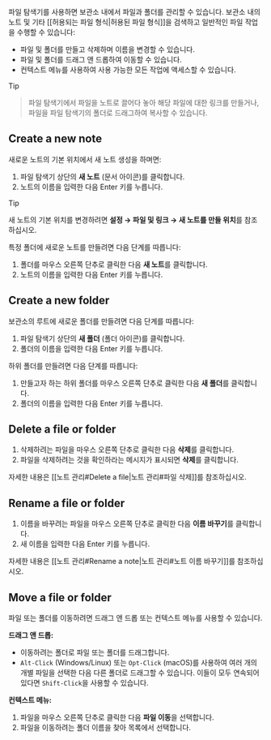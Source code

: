 파일 탐색기를 사용하면 보관소 내에서 파일과 폴더를 관리할 수 있습니다. 보관소 내의 노트 및 기타 [[허용되는 파일 형식|허용된 파일 형식]]을 검색하고 일반적인 파일 작업을 수행할 수 있습니다:

- 파일 및 폴더를 만들고 삭제하며 이름을 변경할 수 있습니다.
- 파일 및 폴더를 드래그 앤 드롭하여 이동할 수 있습니다.
- 컨텍스트 메뉴를 사용하여 사용 가능한 모든 작업에 액세스할 수 있습니다.

> [!tip]
> > 파일 탐색기에서 파일을 노트로 끌어다 놓아 해당 파일에 대한 링크를 만들거나, 파일을 파일 탐색기의 폴더로 드래그하여 복사할 수 있습니다.

## Create a new note

새로운 노트의 기본 위치에서 새 노트 생성을 하며면:

1. 파일 탐색기 상단의 **새 노트** (문서 아이콘)를 클릭합니다.
2. 노트의 이름을 입력한 다음 Enter 키를 누릅니다.

> [!tip]
> 새 노트의 기본 위치를 변경하려면 **설정 → 파일 및 링크 → 새 노트를 만들 위치**를 참조하십시오.

특정 폴더에 새로운 노트를 만들려면 다음 단계를 따릅니다:

1. 폴더를 마우스 오른쪽 단추로 클릭한 다음 **새 노트**를 클릭합니다.
2. 노트의 이름을 입력한 다음 Enter 키를 누릅니다.

## Create a new folder

보관소의 루트에 새로운 폴더를 만들려면 다음 단계를 따릅니다:

1. 파일 탐색기 상단의 **새 폴더** (폴더 아이콘)를 클릭합니다.
2. 폴더의 이름을 입력한 다음 Enter 키를 누릅니다.

하위 폴더를 만들려면 다음 단계를 따릅니다:

1. 만들고자 하는 하위 폴더를 마우스 오른쪽 단추로 클릭한 다음 **새 폴더**를 클릭합니다.
2. 폴더의 이름을 입력한 다음 Enter 키를 누릅니다.

## Delete a file or folder

1. 삭제하려는 파일을 마우스 오른쪽 단추로 클릭한 다음 **삭제**를 클릭합니다.
2. 파일을 삭제하려는 것을 확인하라는 메시지가 표시되면 **삭제**를 클릭합니다.

자세한 내용은 [[노트 관리#Delete a file|노트 관리#파일 삭제]]를 참조하십시오.

## Rename a file or folder

1. 이름을 바꾸려는 파일을 마우스 오른쪽 단추로 클릭한 다음 **이름 바꾸기**를 클릭합니다.
2. 새 이름을 입력한 다음 Enter 키를 누릅니다.

자세한 내용은 [[노트 관리#Rename a note|노트 관리#노트 이름 바꾸기]]를 참조하십시오.

## Move a file or folder

파일 또는 폴더를 이동하려면 드래그 앤 드롭 또는 컨텍스트 메뉴를 사용할 수 있습니다.

**드래그 앤 드롭:**

- 이동하려는 폴더로 파일 또는 폴더를 드래그합니다.
- `Alt-Click` (Windows/Linux) 또는 `Opt-Click` (macOS)를 사용하여 여러 개의 개별 파일을 선택한 다음 다른 폴더로 드래그할 수 있습니다. 이들이 모두 연속되어 있다면 `Shift-Click`을 사용할 수 있습니다.

**컨텍스트 메뉴:**

1. 파일을 마우스 오른쪽 단추로 클릭한 다음 **파일 이동**을 선택합니다.
2. 파일을 이동하려는 폴더 이름을 찾아 목록에서 선택합니다.
